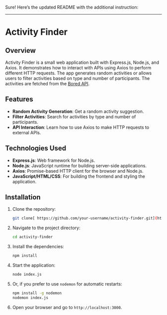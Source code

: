 Sure! Here’s the updated README with the additional instruction:

---

# Activity Finder

## Overview

Activity Finder is a small web application built with Express.js, Node.js, and Axios. It demonstrates how to interact with APIs using Axios to perform different HTTP requests. The app generates random activities or allows users to filter activities based on type and number of participants. The activities are fetched from the [Bored API]([https://www.boredapi.com/](https://bored-api.appbrewery.com/)).

## Features

- **Random Activity Generation**: Get a random activity suggestion.
- **Filter Activities**: Search for activities by type and number of participants.
- **API Interaction**: Learn how to use Axios to make HTTP requests to external APIs.

## Technologies Used

- **Express.js**: Web framework for Node.js.
- **Node.js**: JavaScript runtime for building server-side applications.
- **Axios**: Promise-based HTTP client for the browser and Node.js.
- **JavaScript/HTML/CSS**: For building the frontend and styling the application.

## Installation

1. Clone the repository:
   ```bash
   git clone[ https://github.com/your-username/activity-finder.git](https://github.com/BassemArfaoui/Activity-Finder----API-Interaction-with-Axios.git)
   ```

2. Navigate to the project directory:
   ```bash
   cd activity-finder
   ```

3. Install the dependencies:
   ```bash
   npm install
   ```

4. Start the application:
   ```bash
   node index.js
   ```

5. Or, if you prefer to use `nodemon` for automatic restarts:
   ```bash
   npm install -g nodemon
   nodemon index.js
   ```

6. Open your browser and go to `http://localhost:3000`.



